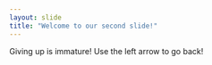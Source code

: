 ```yaml
---
layout: slide
title: "Welcome to our second slide!"
---
```

Giving up is immature!
Use the left arrow to go back!
